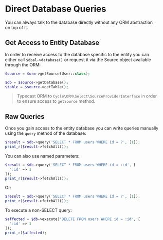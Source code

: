 # Direct Database Queries
You can always talk to the database directly without any ORM abstraction on top of it.

## Get Access to Entity Database
In order to receive access to the database specific to the entity you can either call `$dbal->database()` or request it via the Source object
available through the ORM:

```php
$source = $orm->getSource(User::class);

$db = $source->getDatabase();
$table = $source->getTable();
```

> Typecast ORM to `Cycle\ORM\Select\SourceProviderInterface` in order to ensure access to `getSource` method.

## Raw Queries
Once you gain access to the entity database you can write queries manually using the `query` method of the database:

```php
$result = $db->query('SELECT * FROM users WHERE id = ?', [1]);
print_r($result->fetchAll());
```

You can also use named parameters:

```php
$result = $db->query('SELECT * FROM users WHERE id = :id', [
  ':id' => 1
]);
print_r($result->fetchAll());
```

Or:

```php
$result = $db->query('SELECT * FROM users WHERE id = ?', [1]);
print_r($result->fetchAll());
```

To execute a non-SELECT query:

```php
$affected = $db->execute('DELETE FROM users WHERE id = :id', [
  ':id' => 1
]);
print_r($affected);
```
